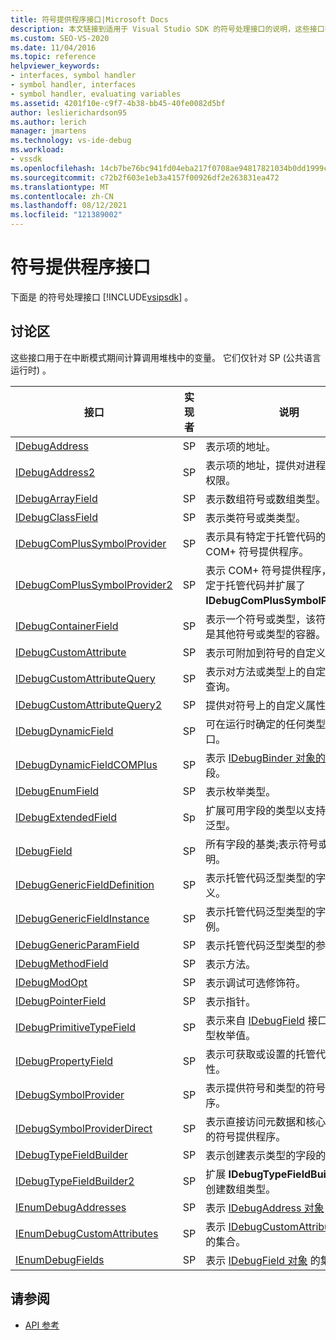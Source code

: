 ```yaml
---
title: 符号提供程序接口|Microsoft Docs
description: 本文链接到适用于 Visual Studio SDK 的符号处理接口的说明，这些接口在中断模式下评估调用堆栈中的变量。
ms.custom: SEO-VS-2020
ms.date: 11/04/2016
ms.topic: reference
helpviewer_keywords:
- interfaces, symbol handler
- symbol handler, interfaces
- symbol handler, evaluating variables
ms.assetid: 4201f10e-c9f7-4b38-bb45-40fe0082d5bf
author: leslierichardson95
ms.author: lerich
manager: jmartens
ms.technology: vs-ide-debug
ms.workload:
- vssdk
ms.openlocfilehash: 14cb7be76bc941fd04eba217f0708ae94817821034b0dd1999ce194e090105a4
ms.sourcegitcommit: c72b2f603e1eb3a4157f00926df2e263831ea472
ms.translationtype: MT
ms.contentlocale: zh-CN
ms.lasthandoff: 08/12/2021
ms.locfileid: "121389002"
---
```

# <a name="symbol-provider-interfaces"></a>符号提供程序接口
下面是 的符号处理接口 [!INCLUDE[vsipsdk](../../../extensibility/includes/vsipsdk_md.md)] 。

## <a name="discussion"></a>讨论区
 这些接口用于在中断模式期间计算调用堆栈中的变量。 它们仅针对 SP (公共语言运行时) 。

|接口|实现者|说明|
|---------------|--------------------|-----------------|
|[IDebugAddress](../../../extensibility/debugger/reference/idebugaddress.md)|SP|表示项的地址。|
|[IDebugAddress2](../../../extensibility/debugger/reference/idebugaddress2.md)|SP|表示项的地址，提供对进程 ID 的访问权限。|
|[IDebugArrayField](../../../extensibility/debugger/reference/idebugarrayfield.md)|SP|表示数组符号或数组类型。|
|[IDebugClassField](../../../extensibility/debugger/reference/idebugclassfield.md)|SP|表示类符号或类类型。|
|[IDebugComPlusSymbolProvider](../../../extensibility/debugger/reference/idebugcomplussymbolprovider.md)|SP|表示具有特定于托管代码的方法的 COM+ 符号提供程序。|
|[IDebugComPlusSymbolProvider2](../../../extensibility/debugger/reference/idebugcomplussymbolprovider2.md)|SP|表示 COM+ 符号提供程序，其方法特定于托管代码并扩展了 **IDebugComPlusSymbolProvider**。|
|[IDebugContainerField](../../../extensibility/debugger/reference/idebugcontainerfield.md)|SP|表示一个符号或类型，该符号或类型是其他符号或类型的容器。|
|[IDebugCustomAttribute](../../../extensibility/debugger/reference/idebugcustomattribute.md)|SP|表示可附加到符号的自定义属性。|
|[IDebugCustomAttributeQuery](../../../extensibility/debugger/reference/idebugcustomattributequery.md)|SP|表示对方法或类型上的自定义属性的查询。|
|[IDebugCustomAttributeQuery2](../../../extensibility/debugger/reference/idebugcustomattributequery2.md)|SP|提供对符号上的自定义属性的访问。|
|[IDebugDynamicField](../../../extensibility/debugger/reference/idebugdynamicfield.md)|SP|可在运行时确定的任何类型的基接口。|
|[IDebugDynamicFieldCOMPlus](../../../extensibility/debugger/reference/idebugdynamicfieldcomplus.md)|SP|表示 [IDebugBinder 对象的动态](../../../extensibility/debugger/reference/idebugbinder.md) 字段。|
|[IDebugEnumField](../../../extensibility/debugger/reference/idebugenumfield.md)|SP|表示枚举类型。|
|[IDebugExtendedField](../../../extensibility/debugger/reference/idebugextendedfield.md)|Sp|扩展可用字段的类型以支持托管代码泛型。|
|[IDebugField](../../../extensibility/debugger/reference/idebugfield.md)|SP|所有字段的基类;表示符号或类型的说明。|
|[IDebugGenericFieldDefinition](../../../extensibility/debugger/reference/idebuggenericfielddefinition.md)|SP|表示托管代码泛型类型的字段的定义。|
|[IDebugGenericFieldInstance](../../../extensibility/debugger/reference/idebuggenericfieldinstance.md)|SP|表示托管代码泛型类型的字段的实例。|
|[IDebugGenericParamField](../../../extensibility/debugger/reference/idebuggenericparamfield.md)|SP|表示托管代码泛型类型的参数。|
|[IDebugMethodField](../../../extensibility/debugger/reference/idebugmethodfield.md)|SP|表示方法。|
|[IDebugModOpt](../../../extensibility/debugger/reference/idebugmodopt.md)|SP|表示调试可选修饰符。|
|[IDebugPointerField](../../../extensibility/debugger/reference/idebugpointerfield.md)|SP|表示指针。|
|[IDebugPrimitiveTypeField](../../../extensibility/debugger/reference/idebugprimitivetypefield.md)|SP|表示来自 [IDebugField](../../../extensibility/debugger/reference/idebugfield.md) 接口的基元类型枚举值。|
|[IDebugPropertyField](../../../extensibility/debugger/reference/idebugpropertyfield.md)|SP|表示可获取或设置的托管代码类的属性。|
|[IDebugSymbolProvider](../../../extensibility/debugger/reference/idebugsymbolprovider.md)|SP|表示提供符号和类型的符号提供程序。|
|[IDebugSymbolProviderDirect](../../../extensibility/debugger/reference/idebugsymbolproviderdirect.md)|SP|表示直接访问元数据和核心符号接口的符号提供程序。|
|[IDebugTypeFieldBuilder](../../../extensibility/debugger/reference/idebugtypefieldbuilder.md)|SP|表示创建表示类型的字段的能力。|
|[IDebugTypeFieldBuilder2](../../../extensibility/debugger/reference/idebugtypefieldbuilder2.md)|SP|扩展 **IDebugTypeFieldBuilder，** 以创建数组类型。|
|[IEnumDebugAddresses](../../../extensibility/debugger/reference/ienumdebugaddresses.md)|SP|表示 [IDebugAddress 对象](../../../extensibility/debugger/reference/idebugaddress.md) 的集合。|
|[IEnumDebugCustomAttributes](../../../extensibility/debugger/reference/ienumdebugcustomattributes.md)|SP|表示 [IDebugCustomAttribute 对象](../../../extensibility/debugger/reference/idebugcustomattribute.md) 的集合。|
|[IEnumDebugFields](../../../extensibility/debugger/reference/ienumdebugfields.md)|SP|表示 [IDebugField 对象](../../../extensibility/debugger/reference/idebugfield.md) 的集合。|

## <a name="see-also"></a>请参阅
- [API 参考](../../../extensibility/debugger/reference/api-reference-visual-studio-debugging.md)

